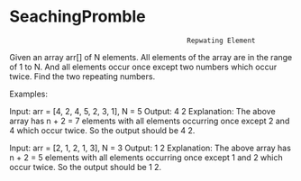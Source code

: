 # SeachingPromble
                                                Repwating Element
Given an array arr[] of N elements. All elements of the array are in the range of 1 to N. And all elements occur once except two numbers which occur twice. Find the two repeating numbers. 

Examples:

Input: arr = [4, 2, 4, 5, 2, 3, 1], N = 5
Output: 4 2
Explanation: The above array has n + 2 = 7 elements with all elements occurring once except 2 and 4 which occur twice. So the output should be 4 2.

Input: arr = [2, 1, 2, 1, 3], N = 3
Output: 1 2
Explanation: The above array has n + 2 = 5 elements with all elements occurring once except 1 and 2 which occur twice. So the output should be 1 2.